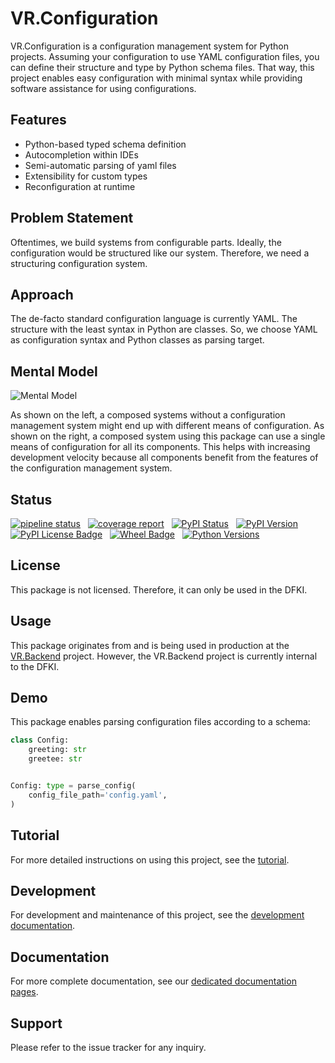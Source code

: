 # VR.Configuration

VR.Configuration is a configuration management system for Python projects.
Assuming your configuration to use YAML configuration files,
    you can define their structure and type by Python schema files.
That way, this project
    enables easy configuration with minimal syntax while
    providing software assistance for using configurations.

## Features

-   Python-based typed schema definition
-   Autocompletion within IDEs
-   Semi-automatic parsing of yaml files
-   Extensibility for custom types
-   Reconfiguration at runtime

## Problem Statement

Oftentimes, we build systems from configurable parts.
Ideally, the configuration would be structured like our system.
Therefore, we need a structuring configuration system.

## Approach

The de-facto standard configuration language is currently YAML.
The structure with the least syntax in Python are classes.
So, we choose YAML as configuration syntax and Python classes as parsing target.

## Mental Model

![Mental Model](https://gitlab.com/dfki/fb/ni/ol/iml/vr/vr.configuration/-/raw/main/_images/mental_model.png)

As shown on the left,
    a composed systems without a configuration management system
    might end up with different means of configuration.
As shown on the right,
    a composed system using this package
    can use a single means of configuration for all its components.
This helps
    with increasing development velocity
    because all components benefit from the features
    of the configuration management system.

## Status

[![pipeline status](https://gitlab.com/dfki/fb/ni/ol/iml/vr/vr.configuration/badges/main/pipeline.svg)](https://gitlab.com/dfki/fb/ni/ol/iml/vr/vr.configuration/-/pipelines/latest)
&nbsp;
[![coverage report](https://gitlab.com/dfki/fb/ni/ol/iml/vr/vr.configuration/badges/main/coverage.svg)](https://gitlab.com/dfki/fb/ni/ol/iml/vr/vr.configuration/-/jobs)
&nbsp;
[![PyPI Status](https://img.shields.io/pypi/status/vr_configuration)](https://pypi.org/project/vr-configuration/)
&nbsp;
[![PyPI Version](https://img.shields.io/pypi/v/vr_configuration)](https://pypi.org/project/vr-configuration/#history)
&nbsp;
[![PyPI License Badge](https://img.shields.io/pypi/l/vr_configuration)](https://pypi.org/project/vr-configuration/)
&nbsp;
[![Wheel Badge](https://img.shields.io/pypi/wheel/vr_configuration)](https://pypi.org/project/vr-configuration/#files)
&nbsp;
[![Python Versions](https://img.shields.io/pypi/pyversions/vr_configuration)](https://pypi.org/project/vr-configuration/)

## License

This package is not licensed. Therefore, it can only be used in the DFKI.

## Usage

This package originates from and is being used in production
    at the [VR.Backend](https://git.ni.dfki.de/iml/vr/vr.backend) project.
However,
    the VR.Backend project is currently internal to the DFKI.

## Demo

This package enables parsing configuration files according to a schema:

```python
class Config:
    greeting: str
    greetee: str


Config: type = parse_config(
    config_file_path='config.yaml',
)
```

## Tutorial

For more detailed instructions on using this project,
  see the [tutorial](README_BASIC.md).

## Development

For development and maintenance of this project,
  see the [development documentation](README_DEVELOPERS.md).

## Documentation

For more complete documentation,
    see our [dedicated documentation pages](https://dfki.gitlab.io/fb/ni/ol/iml/vr/vr.configuration/).

## Support

Please refer to the issue tracker for any inquiry.
